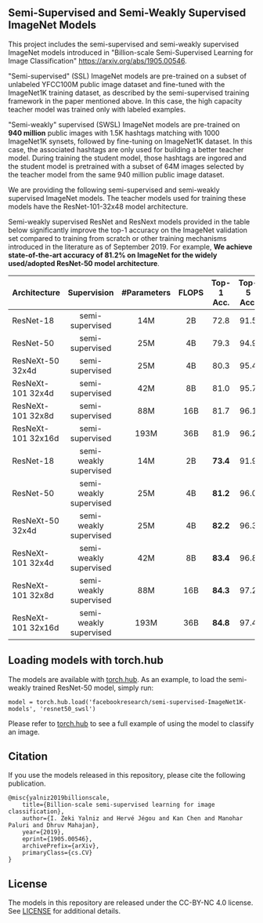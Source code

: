 ## Semi-Supervised and Semi-Weakly Supervised ImageNet Models

This project includes the semi-supervised and semi-weakly supervised ImageNet models introduced in "Billion-scale Semi-Supervised Learning for Image Classification" <https://arxiv.org/abs/1905.00546>. 

"Semi-supervised" (SSL) ImageNet models are pre-trained on a subset of unlabeled YFCC100M public image dataset and fine-tuned with the ImageNet1K training dataset, as described by the semi-supervised training framework in the paper mentioned above. In this case, the high capacity teacher model was trained only with labeled examples. 

"Semi-weakly" supervised (SWSL) ImageNet models are pre-trained on **940 million** public images with 1.5K hashtags matching with 1000 ImageNet1K synsets, followed by fine-tuning on ImageNet1K dataset. In this case, the associated hashtags are only used for building a better teacher model. During training the student model, those hashtags are ingored and the student model is pretrained with a subset of 64M images selected by the teacher model from the same 940 million public image dataset. 

We are providing the following semi-supervised and semi-weakly supervised ImageNet models. The teacher models used for training these models have the ResNet-101-32x48 model architecture. 

Semi-weakly supervised ResNet and ResNext models provided in the table below significantly improve the top-1 accuracy on the ImageNet validation set compared to training from scratch or other training mechanisms introduced in the literature as of September 2019. For example, **We achieve state-of-the-art accuracy of 81.2% on ImageNet for the widely used/adopted ResNet-50 model architecture**. 


| Architecture       |   Supervision   | #Parameters | FLOPS | Top-1 Acc. | Top-5 Acc. |
| ------------------ | :--------------:|:----------: | :---: | :--------: | :--------: |
| ResNet-18          | semi-supervised        |14M     | 2B   |     72.8      | 91.5    |
| ResNet-50          | semi-supervised        |25M     | 4B   |     79.3      | 94.9    |    
| ResNeXt-50 32x4d   | semi-supervised        |25M     | 4B   |     80.3      | 95.4    |
| ResNeXt-101 32x4d  | semi-supervised        |42M     | 8B   |     81.0      | 95.7    |
| ResNeXt-101 32x8d  | semi-supervised        |88M     | 16B   |     81.7    |  96.1   |
| ResNeXt-101 32x16d | semi-supervised        |193M    | 36B   |     81.9   | 96.2     |
| ResNet-18          | semi-weakly supervised |14M     | 2B   |    **73.4**    |  91.9      |
| ResNet-50          | semi-weakly supervised |25M     | 4B   |    **81.2**    |  96.0      |     
| ResNeXt-50 32x4d   | semi-weakly supervised |25M     | 4B   |    **82.2**    |  96.3      |
| ResNeXt-101 32x4d  | semi-weakly supervised |42M     | 8B   |    **83.4**    |  96.8      |
| ResNeXt-101 32x8d  | semi-weakly supervised |88M     | 16B   |  **84.3**    |  97.2    |
| ResNeXt-101 32x16d | semi-weakly supervised |193M    | 36B   |  **84.8**    |  97.4    |


## Loading models with torch.hub
The models are available with [torch.hub](https://pytorch.org/docs/stable/hub.html).
As an example, to load the semi-weakly trained ResNet-50 model, simply run:

```
model = torch.hub.load('facebookresearch/semi-supervised-ImageNet1K-models', 'resnet50_swsl')
```
Please refer to [torch.hub](https://pytorch.org/docs/stable/hub.html) to see a full example of using the model to classify an image.

## Citation

If you use the models released in this repository, please cite the following publication.
```
@misc{yalniz2019billionscale,
    title={Billion-scale semi-supervised learning for image classification},
    author={I. Zeki Yalniz and Hervé Jégou and Kan Chen and Manohar Paluri and Dhruv Mahajan},
    year={2019},
    eprint={1905.00546},
    archivePrefix={arXiv},
    primaryClass={cs.CV}
}
```

## License
The models in this repository are released under the CC-BY-NC 4.0 license. See [LICENSE](LICENSE) for additional details.
